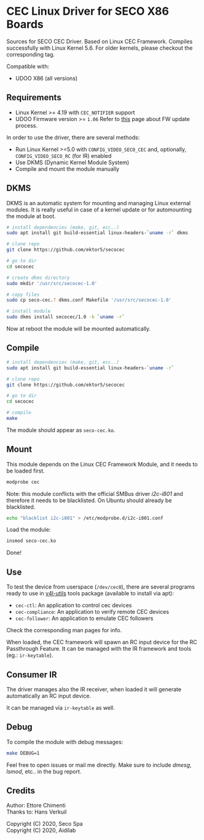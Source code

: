 # CEC Linux Driver for SECO X86 Boards

Sources for SECO CEC Driver. Based on Linux CEC Framework.
Compiles successfully with Linux Kernel 5.6.
For older kernels, please checkout the corresponding tag.

Compatible with:

* UDOO X86 (all versions)

## Requirements

* Linux Kernel >= 4.19 with `CEC_NOTIFIER` support
* UDOO Firmware version >= `1.06`
Refer to [this](https://www.udoo.org/docs-x86/Advanced_Topics/UEFI_update.html) page about FW update process.

In order to use the driver, there are several methods:
* Run Linux Kernel >=5.0 with `CONFIG_VIDEO_SECO_CEC` and, optionally, `CONFIG_VIDEO_SECO_RC` (for IR) enabled
* Use DKMS (Dynamic Kernel Module System)
* Compile and mount the module manually

## DKMS

DKMS is an automatic system for mounting and managing Linux external modules.
It is really useful in case of a kernel update or for automounting the module
at boot.

```bash
# install dependencies (make, git, ecc..)
sudo apt install git build-essential linux-headers-`uname -r` dkms

# clone repo
git clone https://github.com/ektor5/secocec

# go to dir
cd secocec

# create dkms directory
sudo mkdir '/usr/src/secocec-1.0'

# copy files
sudo cp seco-cec.? dkms.conf Makefile '/usr/src/secocec-1.0'

# install module
sudo dkms install secocec/1.0 -k `uname -r`
```

Now at reboot the module will be mounted automatically.

## Compile

```bash
# install dependencies (make, git, ecc..)
sudo apt install git build-essential linux-headers-`uname -r`

# clone repo
git clone https://github.com/ektor5/secocec

# go to dir
cd secocec

# compile
make
```

The module should appear as `seco-cec.ko`.

## Mount

This module depends on the Linux CEC Framework Module, and it needs to be loaded first.

```bash
modprobe cec
```

Note: this module conflicts with the official SMBus driver *i2c-i801* and
therefore it needs to be blacklisted. On Ubuntu should already be blacklisted.

```bash
echo "blacklist i2c-i801" > /etc/modprobe.d/i2c-i801.conf
```

Load the module:

```bash
insmod seco-cec.ko
```

Done!

## Use

To test the device from userspace (`/dev/cec0`), there are several programs
ready to use in [v4l-utils][v4l-utils] tools package (available to install via
apt):

* `cec-ctl`: An application to control cec devices
* `cec-compliance`: An application to verify remote CEC devices
* `cec-follower`: An application to emulate CEC followers

Check the corresponding man pages for info.

[v4l-utils]: https://git.linuxtv.org/v4l-utils.git/

When loaded, the CEC framework will spawn an RC input device for the RC
Passthrough Feature. It can be managed with the IR framework and tools (eg.:
`ir-keytable`).

## Consumer IR

The driver manages also the IR receiver, when loaded it will generate
automatically an RC input device.

It can be managed via `ir-keytable` as well.

## Debug

To compile the module with debug messages:

``` bash
make DEBUG=1
```

Feel free to open issues or mail me directly. Make sure to include *dmesg*,
*lsmod*, etc.. in the bug report.

## Credits

Author: Ettore Chimenti  
Thanks to: Hans Verkuil

Copyright (C) 2020, Seco Spa  
Copyright (C) 2020, Aidilab
